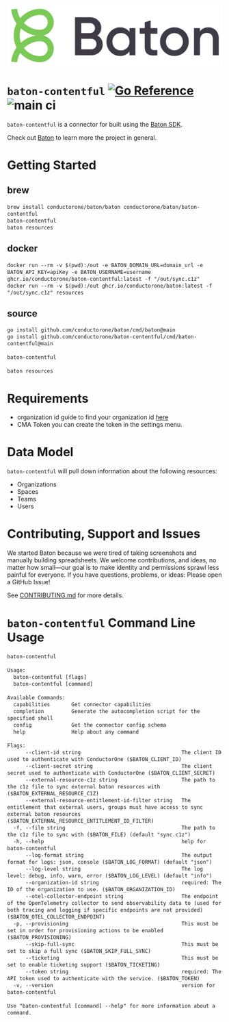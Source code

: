 ![Baton Logo](./baton-logo.png)

# `baton-contentful` [![Go Reference](https://pkg.go.dev/badge/github.com/conductorone/baton-contentful.svg)](https://pkg.go.dev/github.com/conductorone/baton-contentful) ![main ci](https://github.com/conductorone/baton-contentful/actions/workflows/main.yaml/badge.svg)

`baton-contentful` is a connector for built using the [Baton SDK](https://github.com/conductorone/baton-sdk).

Check out [Baton](https://github.com/conductorone/baton) to learn more the project in general.

# Getting Started

## brew

```
brew install conductorone/baton/baton conductorone/baton/baton-contentful
baton-contentful
baton resources
```

## docker

```
docker run --rm -v $(pwd):/out -e BATON_DOMAIN_URL=domain_url -e BATON_API_KEY=apiKey -e BATON_USERNAME=username ghcr.io/conductorone/baton-contentful:latest -f "/out/sync.c1z"
docker run --rm -v $(pwd):/out ghcr.io/conductorone/baton:latest -f "/out/sync.c1z" resources
```

## source

```
go install github.com/conductorone/baton/cmd/baton@main
go install github.com/conductorone/baton-contentful/cmd/baton-contentful@main

baton-contentful

baton resources
```

# Requirements
- organization id
guide to find your organization id [here](https://www.contentful.com/help/organizations/find-organization-id/)
- CMA Token
you can create the token in the settings menu.

# Data Model

`baton-contentful` will pull down information about the following resources:
- Organizations
- Spaces
- Teams
- Users

# Contributing, Support and Issues

We started Baton because we were tired of taking screenshots and manually
building spreadsheets. We welcome contributions, and ideas, no matter how
small&mdash;our goal is to make identity and permissions sprawl less painful for
everyone. If you have questions, problems, or ideas: Please open a GitHub Issue!

See [CONTRIBUTING.md](https://github.com/ConductorOne/baton/blob/main/CONTRIBUTING.md) for more details.

# `baton-contentful` Command Line Usage

```
baton-contentful

Usage:
  baton-contentful [flags]
  baton-contentful [command]

Available Commands:
  capabilities       Get connector capabilities
  completion         Generate the autocompletion script for the specified shell
  config             Get the connector config schema
  help               Help about any command

Flags:
      --client-id string                                 The client ID used to authenticate with ConductorOne ($BATON_CLIENT_ID)
      --client-secret string                             The client secret used to authenticate with ConductorOne ($BATON_CLIENT_SECRET)
      --external-resource-c1z string                     The path to the c1z file to sync external baton resources with ($BATON_EXTERNAL_RESOURCE_C1Z)
      --external-resource-entitlement-id-filter string   The entitlement that external users, groups must have access to sync external baton resources ($BATON_EXTERNAL_RESOURCE_ENTITLEMENT_ID_FILTER)
  -f, --file string                                      The path to the c1z file to sync with ($BATON_FILE) (default "sync.c1z")
  -h, --help                                             help for baton-contentful
      --log-format string                                The output format for logs: json, console ($BATON_LOG_FORMAT) (default "json")
      --log-level string                                 The log level: debug, info, warn, error ($BATON_LOG_LEVEL) (default "info")
      --organization-id string                           required: The ID of the organization to use. ($BATON_ORGANIZATION_ID)
      --otel-collector-endpoint string                   The endpoint of the OpenTelemetry collector to send observability data to (used for both tracing and logging if specific endpoints are not provided) ($BATON_OTEL_COLLECTOR_ENDPOINT)
  -p, --provisioning                                     This must be set in order for provisioning actions to be enabled ($BATON_PROVISIONING)
      --skip-full-sync                                   This must be set to skip a full sync ($BATON_SKIP_FULL_SYNC)
      --ticketing                                        This must be set to enable ticketing support ($BATON_TICKETING)
      --token string                                     required: The API token used to authenticate with the service. ($BATON_TOKEN)
  -v, --version                                          version for baton-contentful

Use "baton-contentful [command] --help" for more information about a command.
```
